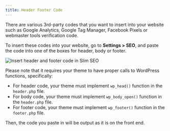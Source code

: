```yaml
---
title: Header Footer Code
---
```


There are various 3rd-party codes that you want to insert into your website such as Google Analytics, Google Tag Manager, Facebook Pixels or webmaster tools verification code.

To insert these codes into your website, go to **Settings > SEO**, and paste the code into one of the boxes for header, body or footer.

![Insert header and footer code in Slim SEO](https://i.imgur.com/zBqFWWd.png)

Please note that it requires your theme to have proper calls to WordPress functions, specifically:

- For header code, your theme must implement `wp_head()` function in the `header.php` file.
- For body code, your theme must implement `wp_body_open()` function in the `header.php` file.
- For footer code, your theme must implement `wp_footer()` function in the `footer.php` file.

Then, the code you paste in will be output as it is on the front end.

